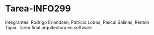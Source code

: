 # Tarea-INFO299
Integrantes: Rodrigo Erlandsen, Patricio Lobos, Pascal Salinas, Renton Tapia.
Tarea final arquitectura en software.
